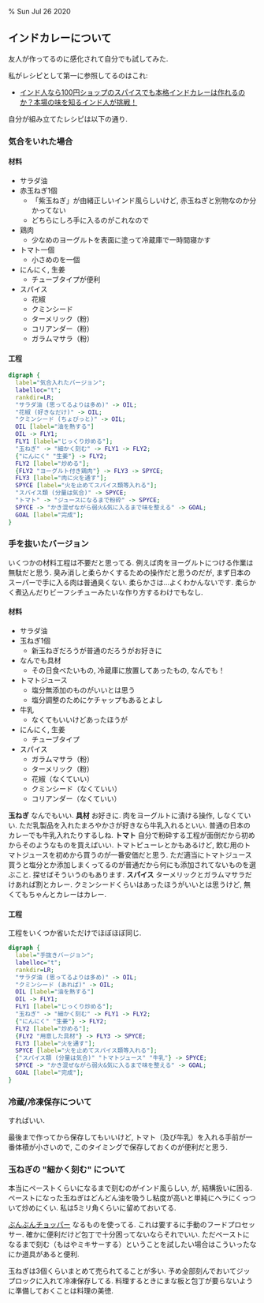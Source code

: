 % Sun Jul 26 2020

## インドカレーについて

友人が作ってるのに感化されて自分でも試してみた.

私がレシピとして第一に参照してるのはこれ:

- [インド人なら100円ショップのスパイスでも本格インドカレーは作れるのか？本場の味を知るインド人が挑戦！](https://livejapan.com/ja/article-a0002426/)

自分が組み立てたレシピは以下の通り.

### 気合をいれた場合

#### 材料

- サラダ油
- 赤玉ねぎ1個
    - 「紫玉ねぎ」が由緒正しいインド風らしいけど, 赤玉ねぎと別物なのか分かってない
    - どちらにしろ手に入るのがこれなので
- 鶏肉
    - 少なめのヨーグルトを表面に塗って冷蔵庫で一時間寝かす
- トマト一個
    - 小さめのを一個
- にんにく, 生姜
    - チューブタイプが便利
- スパイス
    - 花椒
    - クミンシード
    - ターメリック（粉）
    - コリアンダー（粉）
    - ガラムマサラ（粉）

#### 工程

```dot
digraph {
  label="気合入れたバージョン";
  labelloc="t";
  rankdir=LR;
  "サラダ油 (思ってるよりは多め)" -> OIL;
  "花椒 (好きなだけ)" -> OIL;
  "クミンシード (ちょびっと)" -> OIL;
  OIL [label="油を熱する"]
  OIL -> FLY1;
  FLY1 [label="じっくり炒める"];
  "玉ねぎ" -> "細かく刻む" -> FLY1 -> FLY2;
  {"にんにく" "生姜"} -> FLY2;
  FLY2 [label="炒める"];
  {FLY2 "ヨーグルト付き鶏肉"} -> FLY3 -> SPYCE;
  FLY3 [label="肉に火を通す"];
  SPYCE [label="火を止めてスパイス類等入れる"];
  "スパイス類 (分量は気合)" -> SPYCE;
  "トマト" -> "ジュースになるまで粉砕" -> SPYCE;
  SPYCE -> "かき混ぜながら弱火&気に入るまで味を整える" -> GOAL;
  GOAL [label="完成"];
}
```

### 手を抜いたバージョン

いくつかの材料工程は不要だと思ってる.
例えば肉をヨーグルトにつける作業は無駄だと思う.
臭み消しと柔らかくするための操作だと思うのだが, まず日本のスーパーで手に入る肉は普通臭くない.
柔らかさは…よくわかんないです.
柔らかく煮込んだりビーフシチューみたいな作り方するわけでもなし.

#### 材料

- サラダ油
- 玉ねぎ1個
    - 新玉ねぎだろうが普通のだろうがお好きに
- なんでも具材
    - その日食べたいもの, 冷蔵庫に放置してあったもの, なんでも！
- トマトジュース
    - 塩分無添加のものがいいとは思う
    - 塩分調整のためにケチャップもあるとよし
- 牛乳
    - なくてもいいけどあったほうが
- にんにく, 生姜
    - チューブタイプ
- スパイス
    - ガラムマサラ（粉）
    - ターメリック（粉）
    - 花椒（なくていい）
    - クミンシード（なくていい）
    - コリアンダー（なくていい）

**玉ねぎ** なんでもいい.
**具材** お好きに.
肉をヨーグルトに漬ける操作, しなくていい.
ただ乳製品を入れたまろやかさが好きなら牛乳入れるといい.
普通の日本のカレーでも牛乳入れたりするしね.
**トマト** 自分で粉砕する工程が面倒だから初めからそのようなものを買えばいい.
トマトピューレとかもあるけど, 飲む用のトマトジュースを初めから買うのが一番安価だと思う.
ただ適当にトマトジュース買うと塩分とか添加しまくってるのが普通だから何にも添加されてないものを選ぶこと.
探せばそういうのもあります.
**スパイス** ターメリックとガラムマサラだけあれば割とカレー. クミンシードくらいはあったほうがいいとは思うけど, 無くてもちゃんとカレーはカレー.

#### 工程

工程をいくつか省いただけでほぼほぼ同じ.

```dot
digraph {
  label="手抜きバージョン";
  labelloc="t";
  rankdir=LR;
  "サラダ油 (思ってるよりは多め)" -> OIL;
  "クミンシード (あれば)" -> OIL;
  OIL [label="油を熱する"]
  OIL -> FLY1;
  FLY1 [label="じっくり炒める"];
  "玉ねぎ" -> "細かく刻む" -> FLY1 -> FLY2;
  {"にんにく" "生姜"} -> FLY2;
  FLY2 [label="炒める"];
  {FLY2 "用意した具材"} -> FLY3 -> SPYCE;
  FLY3 [label="火を通す"];
  SPYCE [label="火を止めてスパイス類等入れる"];
  {"スパイス類 (分量は気合)" "トマトジュース" "牛乳"} -> SPYCE;
  SPYCE -> "かき混ぜながら弱火&気に入るまで味を整える" -> GOAL;
  GOAL [label="完成"];
}
```

### 冷蔵/冷凍保存について

すればいい.

最後まで作ってから保存してもいいけど,
トマト（及び牛乳）を入れる手前が一番体積が小さいので, このタイミングで保存しておくのが便利だと思う.

### 玉ねぎの "細かく刻む" について

本当にペーストくらいになるまで刻むのがインド風らしい, が, 結構扱いに困る.
ペーストになった玉ねぎはどんどん油を吸うし粘度が高いと単純にヘラにくっついて炒めにくい.
私は5ミリ角くらいに留めておいてる.

[ぶんぶんチョッパー](https://www.google.com/search?client=firefox-b-d&q=%E3%81%B6%E3%82%93%E3%81%B6%E3%82%93%E3%83%81%E3%83%A7%E3%83%83%E3%83%91%E3%83%BC)
なるものを使ってる.
これは要するに手動のフードプロセッサー.
確かに便利だけど包丁で十分困ってないならそれでいい.
ただペーストになるまで刻む（もはやミキサーする）ということを試したい場合はこういったなにか道具があると便利.

玉ねぎは3個くらいまとめて売られてることが多い.
予め全部刻んでおいてジップロックに入れて冷凍保存してる.
料理するときにまな板と包丁が要らないように準備しておくことは料理の美徳.

